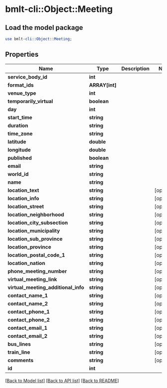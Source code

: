 # bmlt-cli::Object::Meeting

## Load the model package
```perl
use bmlt-cli::Object::Meeting;
```

## Properties
Name | Type | Description | Notes
------------ | ------------- | ------------- | -------------
**service_body_id** | **int** |  | 
**format_ids** | **ARRAY[int]** |  | 
**venue_type** | **int** |  | 
**temporarily_virtual** | **boolean** |  | 
**day** | **int** |  | 
**start_time** | **string** |  | 
**duration** | **string** |  | 
**time_zone** | **string** |  | 
**latitude** | **double** |  | 
**longitude** | **double** |  | 
**published** | **boolean** |  | 
**email** | **string** |  | 
**world_id** | **string** |  | 
**name** | **string** |  | 
**location_text** | **string** |  | [optional] 
**location_info** | **string** |  | [optional] 
**location_street** | **string** |  | [optional] 
**location_neighborhood** | **string** |  | [optional] 
**location_city_subsection** | **string** |  | [optional] 
**location_municipality** | **string** |  | [optional] 
**location_sub_province** | **string** |  | [optional] 
**location_province** | **string** |  | [optional] 
**location_postal_code_1** | **string** |  | [optional] 
**location_nation** | **string** |  | [optional] 
**phone_meeting_number** | **string** |  | [optional] 
**virtual_meeting_link** | **string** |  | [optional] 
**virtual_meeting_additional_info** | **string** |  | [optional] 
**contact_name_1** | **string** |  | [optional] 
**contact_name_2** | **string** |  | [optional] 
**contact_phone_1** | **string** |  | [optional] 
**contact_phone_2** | **string** |  | [optional] 
**contact_email_1** | **string** |  | [optional] 
**contact_email_2** | **string** |  | [optional] 
**bus_lines** | **string** |  | [optional] 
**train_line** | **string** |  | [optional] 
**comments** | **string** |  | [optional] 
**id** | **int** |  | 

[[Back to Model list]](../README.md#documentation-for-models) [[Back to API list]](../README.md#documentation-for-api-endpoints) [[Back to README]](../README.md)


